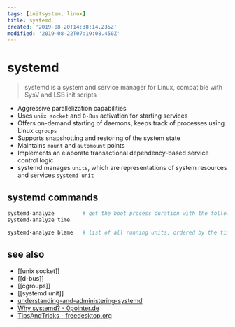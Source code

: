 ```yaml
---
tags: [initsystem, linux]
title: systemd
created: '2019-08-20T14:38:14.235Z'
modified: '2019-08-22T07:19:08.450Z'
---
```


# systemd

> systemd is a system and service manager for Linux, compatible with SysV and LSB init scripts
- Aggressive parallelization capabilities
- Uses `unix socket` and `D-Bus` activation for starting services
- Offers on-demand starting of daemons, keeps track of processes using Linux `cgroups`
- Supports snapshotting and restoring of the system state
- Maintains `mount` and `automount` points
- Implements an elaborate transactional dependency-based service control logic
- systemd manages `units`, which are representations of system resources and services `systemd unit`

## systemd commands

```sh
systemd-analyze         # get the boot process duration with the following
systemd-analyze time

systemd-analyze blame   # list of all running units, ordered by the time taken to initialize
```


## see also
- [[unix socket]]
- [[d-bus]]
- [[cgroups]]
- [[systemd unit]]
- [understanding-and-administering-systemd](https://docs.fedoraproject.org/en-US/quick-docs/understanding-and-administering-systemd/#understanding-systemd)
- [Why systemd? - 0pointer.de](http://0pointer.de/blog/projects/why.html)
- [TipsAndTricks - freedesktop.org](https://www.freedesktop.org/wiki/Software/systemd/TipsAndTricks/)
